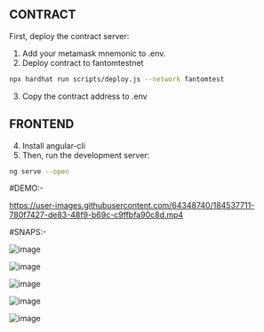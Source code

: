 ## CONTRACT
First, deploy the contract server:

1) Add your metamask mnemonic to .env.
2) Deploy contract to fantomtestnet

```bash
npx hardhat run scripts/deploy.js --network fantomtest

```
3) Copy the contract address to .env

## FRONTEND
4) Install angular-cli
5) Then, run the development server:

```bash
ng serve --open

```

#DEMO:-


https://user-images.githubusercontent.com/64348740/184537711-780f7427-de83-48f9-b69c-c9ffbfa90c8d.mp4

#SNAPS:-

![image](https://user-images.githubusercontent.com/64348740/180204070-17a888c8-ec5e-49be-b569-f2b3ad9d16c6.png)

![image](https://user-images.githubusercontent.com/64348740/180204126-f33114a0-6289-4c55-afac-c9fde3593cdd.png)

![image](https://user-images.githubusercontent.com/64348740/180204284-2ae973aa-4cb2-41ba-b13f-90c657c495b5.png)

![image](https://user-images.githubusercontent.com/64348740/180204184-bc1d6e02-bbf0-4b6c-8232-4b69d0eb48d2.png)

![image](https://user-images.githubusercontent.com/64348740/180204235-aaefd9d8-1d9d-4409-9bca-db775b2a1628.png)

